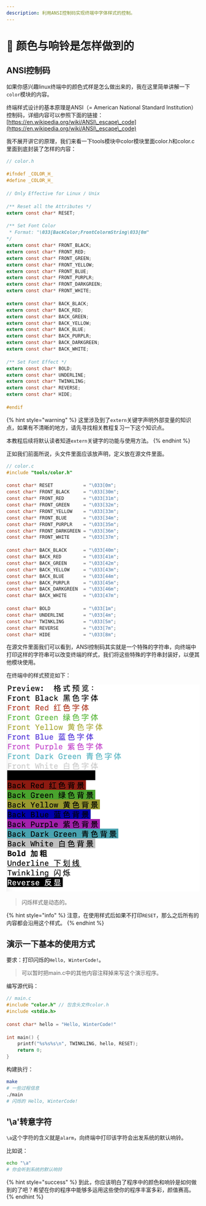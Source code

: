 ```yaml
---
description: 利用ANSI控制码实现终端中字体样式的控制。
---
```


# 🎨 颜色与响铃是怎样做到的

## ANSI控制码

如果你感兴趣linux终端中的颜色式样是怎么做出来的，我在这里简单讲解一下`color`模块的内容。

终端样式设计的基本原理是ANSI（= American National Standard Institution）控制码，详细内容可以参照下面的链接： [https://en.wikipedia.org/wiki/ANSI\_escape\_code](https://en.wikipedia.org/wiki/ANSI\_escape\_code)

我不展开讲它的原理，我们来看一下tools模块中color模块里面color.h和color.c里面到底封装了怎样的内容：

```c
// color.h

#ifndef _COLOR_H_
#define _COLOR_H_

// Only Effective for Linux / Unix

/** Reset all the Attributes */
extern const char* RESET;

/** Set Font Color
 * Format: "\033[BackColor;FrontColormString\033[0m"
*/
extern const char* FRONT_BLACK;
extern const char* FRONT_RED;
extern const char* FRONT_GREEN;
extern const char* FRONT_YELLOW;
extern const char* FRONT_BLUE;
extern const char* FRONT_PURPLR;
extern const char* FRONT_DARKGREEN;
extern const char* FRONT_WHITE;

extern const char* BACK_BLACK;
extern const char* BACK_RED;
extern const char* BACK_GREEN;
extern const char* BACK_YELLOW;
extern const char* BACK_BLUE;
extern const char* BACK_PURPLR;
extern const char* BACK_DARKGREEN;
extern const char* BACK_WHITE;

/** Set Font Effect */
extern const char* BOLD;
extern const char* UNDERLINE;
extern const char* TWINKLING;
extern const char* REVERSE;
extern const char* HIDE;

#endif
```

{% hint style="warning" %}
这里涉及到了`extern`关键字声明外部变量的知识点，如果有不清晰的地方，请先寻找相关教程复习一下这个知识点。

本教程后续将默认读者知道`extern`关键字的功能与使用方法。
{% endhint %}

正如我们前面所说，头文件里面应该放声明，定义放在源文件里面。

```c
// color.c
#include "tools/color.h"

const char* RESET           = "\033[0m";
const char* FRONT_BLACK     = "\033[30m";
const char* FRONT_RED       = "\033[31m";
const char* FRONT_GREEN     = "\033[32m";
const char* FRONT_YELLOW    = "\033[33m";
const char* FRONT_BLUE      = "\033[34m";
const char* FRONT_PURPLR    = "\033[35m";
const char* FRONT_DARKGREEN = "\033[36m";
const char* FRONT_WHITE     = "\033[37m";

const char* BACK_BLACK      = "\033[40m";
const char* BACK_RED        = "\033[41m";
const char* BACK_GREEN      = "\033[42m";
const char* BACK_YELLOW     = "\033[43m";
const char* BACK_BLUE       = "\033[44m";
const char* BACK_PURPLR     = "\033[45m";
const char* BACK_DARKGREEN  = "\033[46m";
const char* BACK_WHITE      = "\033[47m";

const char* BOLD            = "\033[1m";
const char* UNDERLINE       = "\033[4m";
const char* TWINKLING       = "\033[5m";
const char* REVERSE         = "\033[7m";
const char* HIDE            = "\033[8m";
```

在源文件里面我们可以看到，ANSI控制码其实就是一个特殊的字符串，向终端中打印这样的字符串可以改变终端的样式，我们将这些特殊的字符串封装好，以便其他模块使用。

在终端中的样式预览如下：

![终端样式预览](../.gitbook/assets/pic03.png)

> 闪烁样式是动态的。

{% hint style="info" %}
注意，在使用样式后如果不打印`RESET`，那么之后所有的内容都会沿用这个样式。
{% endhint %}

## 演示一下基本的使用方式

要求：打印闪烁的`Hello, WinterCode!`。

> 可以暂时把main.c中的其他内容注释掉来写这个演示程序。

编写源代码：

```c
// main.c
#include "color.h" // 包含头文件color.h
#include <stdio.h>

const char* hello = "Hello, WinterCode!"

int main() {
    printf("%s%s%s\n", TWINKLING, hello, RESET);
    return 0;
}
```

构建执行：

```bash
make
# 一些过程信息
./main
# 闪烁的 Hello, WinterCode!
```

## '\a'转意字符

`\a`这个字符的含义就是`alarm`，向终端中打印该字符会出发系统的默认响铃。

比如说：

```bash
echo "\a"
# 你会听到系统的默认响铃
```

{% hint style="success" %}
到此，你应该明白了程序中的颜色和响铃是如何做到的了吧？希望在你的程序中能够多运用这些使你的程序丰富多彩，颜值赛高。
{% endhint %}

